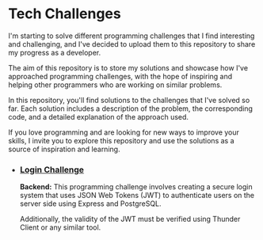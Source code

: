 # Tech Challenges
I'm starting to solve different programming challenges that I find interesting and challenging, and I've decided to upload them to this repository to share my progress as a developer.

The aim of this repository is to store my solutions and showcase how I've approached programming challenges, with the hope of inspiring and helping other programmers who are working on similar problems.

In this repository, you'll find solutions to the challenges that I've solved so far. Each solution includes a description of the problem, the corresponding code, and a detailed explanation of the approach used.

If you love programming and are looking for new ways to improve your skills, I invite you to explore this repository and use the solutions as a source of inspiration and learning.

- ### [Login Challenge](https://github.com/SourerDev/tech-challenges/loginchallenge)
  <strong>Backend:</strong> This programming challenge involves creating a secure login system that uses JSON Web Tokens (JWT) to authenticate users on the server side using Express and PostgreSQL.
  
  Additionally, the validity of the JWT must be verified using Thunder Client or any similar tool.
